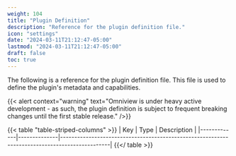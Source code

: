 ```yaml
---
weight: 104
title: "Plugin Definition"
description: "Reference for the plugin definition file."
icon: "settings"
date: "2024-03-11T21:12:47-05:00"
lastmod: "2024-03-11T21:12:47-05:00"
draft: false
toc: true
---
```


The following is a reference for the plugin definition file. This file is used to define the plugin's metadata and capabilities.

{{< alert context="warning" text="Omniview is under heavy active development - as such, the plugin definition is subject to frequent breaking changes until the first stable release." />}}

{{< table "table-striped-columns" >}}
| Key         | Type         | Description                                                                                   |
|-------------|--------------|-----------------------------------------------------------------------------------------------|
{{</ table >}}
